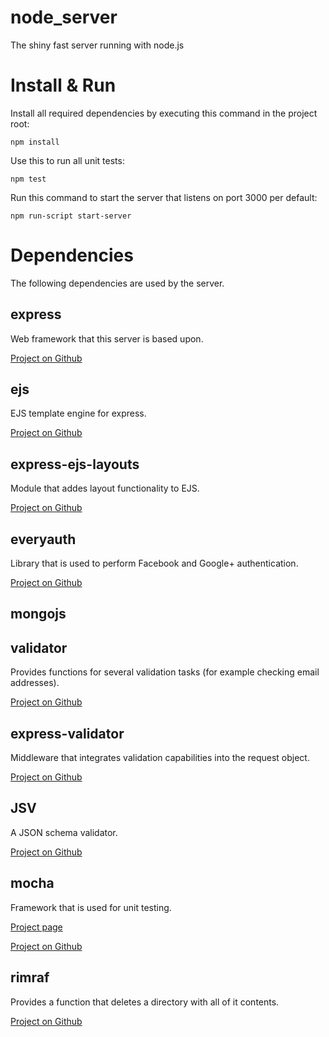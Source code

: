 node_server
===========

The shiny fast server running with node.js


# Install & Run #

Install all required dependencies by executing this command in the 
project root:

    npm install
    
Use this to run all unit tests:

    npm test
    
Run this command to start the server that listens on port 3000 per default:

    npm run-script start-server

# Dependencies #

The following dependencies are used by the server.

## express ##

Web framework that this server is based upon.

[Project on Github](https://github.com/visionmedia/express)

## ejs ##

EJS template engine for express.

[Project on Github](https://github.com/visionmedia/ejs)

## express-ejs-layouts ##

Module that addes layout functionality to EJS.

[Project on Github](https://github.com/Soarez/express-ejs-layouts)

## everyauth ##

Library that is used to perform Facebook and Google+ authentication.

[Project on Github](https://github.com/bnoguchi/everyauth)

## mongojs ##

## validator ##

Provides functions for several validation tasks (for example checking email addresses).

[Project on Github](https://github.com/chriso/node-validator)

## express-validator ##

Middleware that integrates validation capabilities into the request object.

[Project on Github](https://github.com/ctavan/express-validator)

## JSV ##

A JSON schema validator.

[Project on Github](https://github.com/garycourt/JSV)

## mocha ##

Framework that is used for unit testing.

[Project page](http://visionmedia.github.com/mocha/)

[Project on Github](https://github.com/visionmedia/mocha)

## rimraf ##

Provides a function that deletes a directory with all of it contents.

[Project on Github](https://github.com/isaacs/rimraf)
